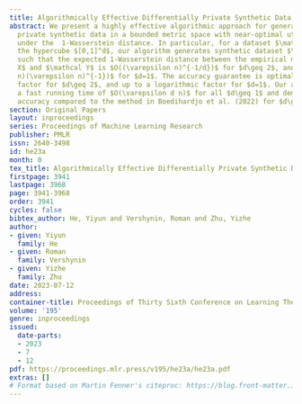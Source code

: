 ```yaml
---
title: Algorithmically Effective Differentially Private Synthetic Data
abstract: We present a highly effective algorithmic approach for generating $\varepsilon$-differentially
  private synthetic data in a bounded metric space with near-optimal utility guarantees
  under the  1-Wasserstein distance. In particular, for a dataset $\mathcal X$ in
  the hypercube $[0,1]^d$, our algorithm generates synthetic dataset $\mathcal Y$
  such that the expected 1-Wasserstein distance between the empirical measure of $\mathcal
  X$ and $\mathcal Y$ is $O((\varepsilon n)^{-1/d})$ for $d\geq 2$, and is $O(\log^2(\varepsilon
  n)(\varepsilon n)^{-1})$ for $d=1$. The accuracy guarantee is optimal up to a constant
  factor for $d\geq 2$, and up to a logarithmic factor for $d=1$. Our algorithm has
  a fast running time of $O(\varepsilon d n)$ for all $d\geq 1$ and demonstrates improved
  accuracy compared to the method in Boedihardjo et al. (2022) for $d\geq 2$.
section: Original Papers
layout: inproceedings
series: Proceedings of Machine Learning Research
publisher: PMLR
issn: 2640-3498
id: he23a
month: 0
tex_title: Algorithmically Effective Differentially Private Synthetic Data
firstpage: 3941
lastpage: 3968
page: 3941-3968
order: 3941
cycles: false
bibtex_author: He, Yiyun and Vershynin, Roman and Zhu, Yizhe
author:
- given: Yiyun
  family: He
- given: Roman
  family: Vershynin
- given: Yizhe
  family: Zhu
date: 2023-07-12
address: 
container-title: Proceedings of Thirty Sixth Conference on Learning Theory
volume: '195'
genre: inproceedings
issued:
  date-parts:
  - 2023
  - 7
  - 12
pdf: https://proceedings.mlr.press/v195/he23a/he23a.pdf
extras: []
# Format based on Martin Fenner's citeproc: https://blog.front-matter.io/posts/citeproc-yaml-for-bibliographies/
---
```

